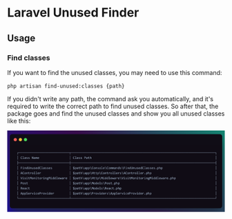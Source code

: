 # Laravel Unused Finder


<a name="usage"></a>
## Usage

<a name="find-classes"></a>
### Find classes

If you want to find the unused classes, you may need to use this command:

```shell
php artisan find-unused:classes {path}
```

If you didn't write any path, the command ask you automatically, and it's required to write the correct path to find unused classes.
So after that, the package goes and find the unused classes and show you all unused classes like this:

![Find Unused Classes](/art/find-classes.png "Find Unused Classes")

